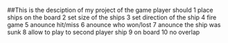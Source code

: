 ##This is the desciption of my project of the game
player should 1 place ships on the board
              2 set size of the ships
              3 set direction of the ship
              4 fire
game          5 anounce hit/miss
              6 anounce who won/lost
              7 anounce the ship was sunk 
              8 allow to play to second player 
ship          9 on board 
              10 no overlap 